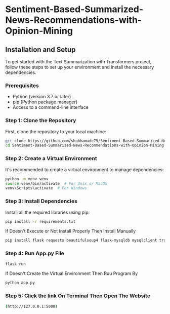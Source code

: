 # Sentiment-Based-Summarized-News-Recommendations-with-Opinion-Mining


## Installation and Setup

To get started with the Text Summarization with Transformers project, follow these steps to set up your environment and install the necessary dependencies.

### Prerequisites
- Python (version 3.7 or later)
- pip (Python package manager)
- Access to a command-line interface

### Step 1: Clone the Repository
First, clone the repository to your local machine:
```bash
git clone https://github.com/shubhamade79/Sentiment-Based-Summarized-News-Recommendations-with-Opinion-Mining.git
cd Sentiment-Based-Summarized-News-Recommendations-with-Opinion-Mining
```
### Step 2: Create a Virtual Environment
It's recommended to create a virtual environment to manage dependencies:
```bash
python -m venv venv
source venv/bin/activate  # For Unix or MacOS
venv\Scripts\activate  # For Windows
```

### Step 3: Install Dependencies
Install all the required libraries using pip:
```bash
pip install -r requirements.txt
```
If Doesn't Execute or Not Install Properly Then Install Manually
```bash
pip install flask requests beautifulsoup4 flask-mysqldb mysqlclient transformers torch
```
### Step 4: Run App.py File
```bash
flask run
```
If Doesn't Create the Virtual Environment Then Ruu Program By
```bash
python app.py
```
### Step 5: Click the link On Terminal Then Open The Website
```bash
(http://127.0.0.1:5000)
```
